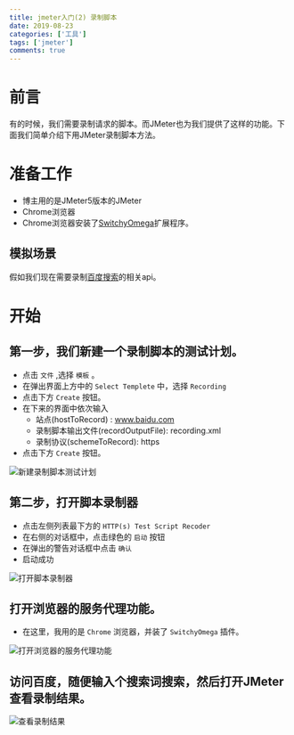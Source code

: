 ```yaml
---
title: jmeter入门(2) 录制脚本
date: 2019-08-23
categories: ['工具']
tags: ['jmeter']
comments: true
---
```


# 前言

  有的时候，我们需要录制请求的脚本。而JMeter也为我们提供了这样的功能。下面我们简单介绍下用JMeter录制脚本方法。

# 准备工作

  * 博主用的是JMeter5版本的JMeter
  * Chrome浏览器
  * Chrome浏览器安装了[SwitchyOmega](https://github.com/FelisCatus/SwitchyOmega)扩展程序。

## 模拟场景

  假如我们现在需要录制[百度搜索](https://www.baidu.com)的相关api。

# 开始

## 第一步，我们新建一个录制脚本的测试计划。

  * 点击 `文件` ,选择 `模板` 。
  * 在弹出界面上方中的 `Select Templete` 中，选择 `Recording`
  * 点击下方 `Create` 按钮。
  * 在下来的界面中依次输入
    * 站点(hostToRecord) : www.baidu.com
    * 录制脚本输出文件(recordOutputFile): recording.xml
    * 录制协议(schemeToRecord): https
  * 点击下方 `Create` 按钮。

  ![新建录制脚本测试计划](Create_record_test_sampler.gif)

## 第二步，打开脚本录制器

  * 点击左侧列表最下方的 `HTTP(s) Test Script Recoder`
  * 在右侧的对话框中，点击绿色的 `启动` 按钮
  * 在弹出的警告对话框中点击 `确认`
  * 启动成功

  ![打开脚本录制器](Start_script_recoder.gif)

## 打开浏览器的服务代理功能。

  * 在这里，我用的是 `Chrome` 浏览器，并装了 `SwitchyOmega` 插件。

  ![打开浏览器的服务代理功能](Start_script_recoder.gif)

## 访问百度，随便输入个搜索词搜索，然后打开JMeter查看录制结果。

  ![查看录制结果](Record_result.gif)
